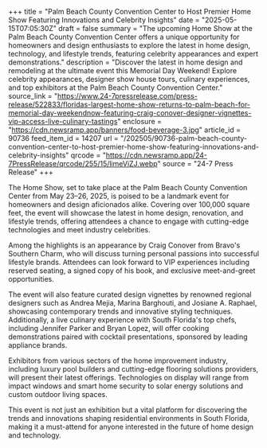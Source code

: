+++
title = "Palm Beach County Convention Center to Host Premier Home Show Featuring Innovations and Celebrity Insights"
date = "2025-05-15T07:05:30Z"
draft = false
summary = "The upcoming Home Show at the Palm Beach County Convention Center offers a unique opportunity for homeowners and design enthusiasts to explore the latest in home design, technology, and lifestyle trends, featuring celebrity appearances and expert demonstrations."
description = "Discover the latest in home design and remodeling at the ultimate event this Memorial Day Weekend! Explore celebrity appearances, designer show house tours, culinary experiences, and top exhibitors at the Palm Beach County Convention Center."
source_link = "https://www.24-7pressrelease.com/press-release/522833/floridas-largest-home-show-returns-to-palm-beach-for-memorial-day-weekendnow-featuring-craig-conover-designer-vignettes-vip-access-live-culinary-tastings"
enclosure = "https://cdn.newsramp.app/banners/food-beverage-3.jpg"
article_id = 90736
feed_item_id = 14207
url = "/202505/90736-palm-beach-county-convention-center-to-host-premier-home-show-featuring-innovations-and-celebrity-insights"
qrcode = "https://cdn.newsramp.app/24-7PressRelease/qrcode/255/15/limeViZJ.webp"
source = "24-7 Press Release"
+++

<p>The Home Show, set to take place at the Palm Beach County Convention Center from May 23–26, 2025, is poised to be a landmark event for homeowners and design aficionados alike. Covering over 100,000 square feet, the event will showcase the latest in home design, renovation, and lifestyle trends, offering attendees a chance to engage with cutting-edge technologies and meet industry celebrities.</p><p>Among the highlights is an appearance by Craig Conover from Bravo's Southern Charm, who will discuss turning personal passions into successful lifestyle brands. Attendees can look forward to VIP experiences including reserved seating, a signed copy of his book, and exclusive meet-and-greet opportunities.</p><p>The event will also feature curated design vignettes by renowned regional designers such as Andrea Mejia, Marina Barghouti, and Josiane A. Raphael, showcasing contemporary trends and innovative styling techniques. Additionally, a live culinary experience with South Florida's top chefs, including Jennifer Parker and Bryan Lopez, will offer cooking demonstrations paired with cocktail presentations, sponsored by leading appliance brands.</p><p>Exhibitors from various sectors of the home improvement industry, including luxury pool builders and cutting-edge flooring solutions providers, will present their latest offerings. Technologies on display will range from impact windows and smart home security to solar energy solutions and custom outdoor living spaces.</p><p>This event is not just an exhibition but a vital platform for discovering the trends and innovations shaping residential environments in South Florida, making it a must-attend for anyone interested in the future of home design and technology.</p>